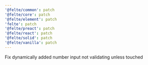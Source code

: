 ```yaml
---
'@felte/common': patch
'@felte/core': patch
'@felte/element': patch
'felte': patch
'@felte/preact': patch
'@felte/react': patch
'@felte/solid': patch
'@felte/vanilla': patch
---
```


Fix dynamically added number input not validating unless touched
